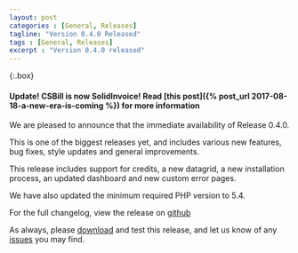```yaml
---
layout: post
categories : [General, Releases]
tagline: "Version 0.4.0 Released"
tags : [General, Releases]
excerpt : "Version 0.4.0 released"
---
```


{:.box}
#### Update! CSBill is now SolidInvoice! Read [this post]({% post_url 2017-08-18-a-new-era-is-coming %}) for more information

We are pleased to announce that the immediate availability of Release 0.4.0.

This is one of the biggest releases yet, and includes various new features, bug fixes, style updates and general improvements.

This release includes support for credits, a new datagrid, a new installation process, an updated dashboard and new custom error pages.

We have also updated the minimum required PHP version to 5.4.

For the full changelog, view the release on [github](https://github.com/CSBill/CSBill/releases/tag/0.4.0)

As always, please [download](https://github.com/CSBill/CSBill/releases/tag/0.4.0) and test this release, and let us know of any [issues](https://github.com/CSBill/CSBill/issues) you may find.
